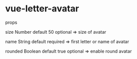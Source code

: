 # vue-letter-avatar


props

  size    Number  default  50   optional  => size of avatar
  
  name    String  default       required  => first letter or name of avatar
  
  rounded Boolean default true  optional  => enable round avatar

